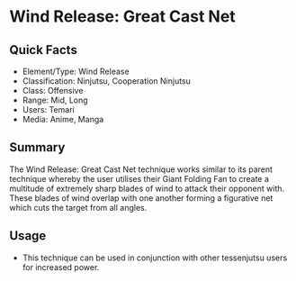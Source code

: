 # Wind Release: Great Cast Net

## Quick Facts
- Element/Type: Wind Release
- Classification: Ninjutsu, Cooperation Ninjutsu
- Class: Offensive
- Range: Mid, Long
- Users: Temari
- Media: Anime, Manga

## Summary
The Wind Release: Great Cast Net technique works similar to its parent technique whereby the user utilises their Giant Folding Fan to create a multitude of extremely sharp blades of wind to attack their opponent with. These blades of wind overlap with one another forming a figurative net which cuts the target from all angles.

## Usage
- This technique can be used in conjunction with other tessenjutsu users for increased power.
